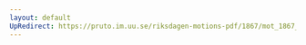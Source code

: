 ```yaml
---
layout: default
UpRedirect: https://pruto.im.uu.se/riksdagen-motions-pdf/1867/mot_1867__ak__231.pdf
---
```

